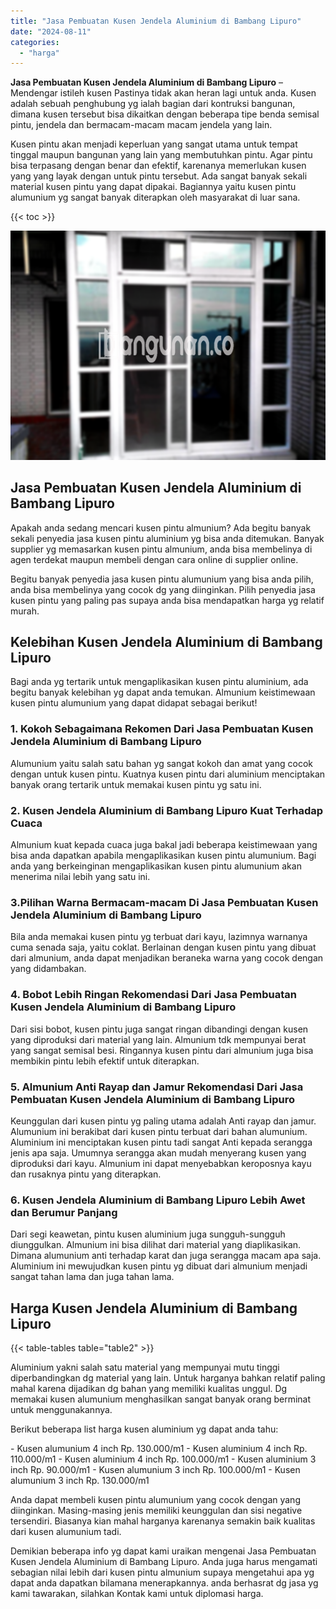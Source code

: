 ```yaml
---
title: "Jasa Pembuatan Kusen Jendela Aluminium di Bambang Lipuro"
date: "2024-08-11"
categories: 
  - "harga"
---
```


**Jasa Pembuatan Kusen Jendela Aluminium di Bambang Lipuro** – Mendengar istileh kusen Pastinya tidak akan heran lagi untuk anda. Kusen adalah sebuah penghubung yg ialah bagian dari kontruksi bangunan, dimana kusen tersebut bisa dikaitkan dengan beberapa tipe benda semisal pintu, jendela dan bermacam-macam macam jendela yang lain.

Kusen pintu akan menjadi keperluan yang sangat utama untuk tempat tinggal maupun bangunan yang lain yang membutuhkan pintu. Agar pintu bisa terpasang dengan benar dan efektif, karenanya memerlukan kusen yang yang layak dengan untuk pintu tersebut. Ada sangat banyak sekali material kusen pintu yang dapat dipakai. Bagiannya yaitu kusen pintu alumunium yg sangat banyak diterapkan oleh masyarakat di luar sana.

{{< toc >}}

![Jasa Pembuatan Kusen Jendela Aluminium di Bambang Lipuro](/images/harga-kusen-jendela-alumunium-33.png)

## Jasa Pembuatan Kusen Jendela Aluminium di Bambang Lipuro

Apakah anda sedang mencari kusen pintu almunium? Ada begitu banyak sekali penyedia jasa kusen pintu aluminium yg bisa anda ditemukan. Banyak supplier yg memasarkan kusen pintu almunium, anda bisa membelinya di agen terdekat maupun membeli dengan cara online di supplier online.

Begitu banyak penyedia jasa kusen pintu alumunium yang bisa anda pilih, anda bisa membelinya yang cocok dg yang diinginkan. Pilih penyedia jasa kusen pintu yang paling pas supaya anda bisa mendapatkan harga yg relatif murah.

## Kelebihan Kusen Jendela Aluminium di Bambang Lipuro

Bagi anda yg tertarik untuk mengaplikasikan kusen pintu aluminium, ada begitu banyak kelebihan yg dapat anda temukan. Almunium keistimewaan kusen pintu alumunium yang dapat didapat sebagai berikut!

### 1\. Kokoh Sebagaimana Rekomen Dari Jasa Pembuatan Kusen Jendela Aluminium di Bambang Lipuro

Alumunium yaitu salah satu bahan yg sangat kokoh dan amat yang cocok dengan untuk kusen pintu. Kuatnya kusen pintu dari aluminium menciptakan banyak orang tertarik untuk memakai kusen pintu yg satu ini.

### 2\. Kusen Jendela Aluminium di Bambang Lipuro Kuat Terhadap Cuaca

Almunium kuat kepada cuaca juga bakal jadi beberapa keistimewaan yang bisa anda dapatkan apabila mengaplikasikan kusen pintu alumunium. Bagi anda yang berkeinginan mengaplikasikan kusen pintu alumunium akan menerima nilai lebih yang satu ini.

### 3.Pilihan Warna Bermacam-macam Di Jasa Pembuatan Kusen Jendela Aluminium di Bambang Lipuro

Bila anda memakai kusen pintu yg terbuat dari kayu, lazimnya warnanya cuma senada saja, yaitu coklat. Berlainan dengan kusen pintu yang dibuat dari almunium, anda dapat menjadikan beraneka warna yang cocok dengan yang didambakan.

### 4\. Bobot Lebih Ringan Rekomendasi Dari Jasa Pembuatan Kusen Jendela Aluminium di Bambang Lipuro

Dari sisi bobot, kusen pintu juga sangat ringan dibandingi dengan kusen yang diproduksi dari material yang lain. Almunium tdk mempunyai berat yang sangat semisal besi. Ringannya kusen pintu dari almunium juga bisa membikin pintu lebih efektif untuk diterapkan.

### 5\. Almunium Anti Rayap dan Jamur Rekomendasi Dari Jasa Pembuatan Kusen Jendela Aluminium di Bambang Lipuro

Keunggulan dari kusen pintu yg paling utama adalah Anti rayap dan jamur. Alumunium ini berakibat dari kusen pintu terbuat dari bahan alumunium. Aluminium ini menciptakan kusen pintu tadi sangat Anti kepada serangga jenis apa saja. Umumnya serangga akan mudah menyerang kusen yang diproduksi dari kayu. Almunium ini dapat menyebabkan keroposnya kayu dan rusaknya pintu yang diterapkan.

### 6\. Kusen Jendela Aluminium di Bambang Lipuro Lebih Awet dan Berumur Panjang

Dari segi keawetan, pintu kusen aluminium juga sungguh-sungguh diunggulkan. Almunium ini bisa dilihat dari material yang diaplikasikan. Dimana alumunium anti terhadap karat dan juga serangga macam apa saja. Aluminium ini mewujudkan kusen pintu yg dibuat dari almunium menjadi sangat tahan lama dan juga tahan lama.

## Harga Kusen Jendela Aluminium di Bambang Lipuro

{{< table-tables table="table2" >}}

Aluminium yakni salah satu material yang mempunyai mutu tinggi diperbandingkan dg material yang lain. Untuk harganya bahkan relatif paling mahal karena dijadikan dg bahan yang memiliki kualitas unggul. Dg memakai kusen alumunium menghasilkan sangat banyak orang berminat untuk menggunakannya.

Berikut beberapa list harga kusen aluminium yg dapat anda tahu:

\- Kusen alumunium 4 inch Rp. 130.000/m1 - Kusen aluminium 4 inch Rp. 110.000/m1 - Kusen aluminium 4 inch Rp. 100.000/m1 - Kusen aluminium 3 inch Rp. 90.000/m1 - Kusen alumunium 3 inch Rp. 100.000/m1 - Kusen alumunium 3 inch Rp. 130.000/m1

Anda dapat membeli kusen pintu alumunium yang cocok dengan yang diinginkan. Masing-masing jenis memiliki keunggulan dan sisi negative tersendiri. Biasanya kian mahal harganya karenanya semakin baik kualitas dari kusen alumunium tadi.

Demikian beberapa info yg dapat kami uraikan mengenai Jasa Pembuatan Kusen Jendela Aluminium di Bambang Lipuro. Anda juga harus mengamati sebagian nilai lebih dari kusen pintu almunium supaya mengetahui apa yg dapat anda dapatkan bilamana menerapkannya. anda berhasrat dg jasa yg kami tawarakan, silahkan Kontak kami untuk diplomasi harga.
